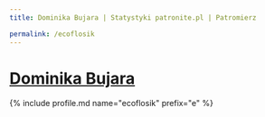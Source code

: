 ```yaml
---
title: Dominika Bujara | Statystyki patronite.pl | Patromierz

permalink: /ecoflosik
---
```


# [Dominika Bujara](https://patronite.pl/ecoflosik)

{% include profile.md name="ecoflosik" prefix="e" %}
